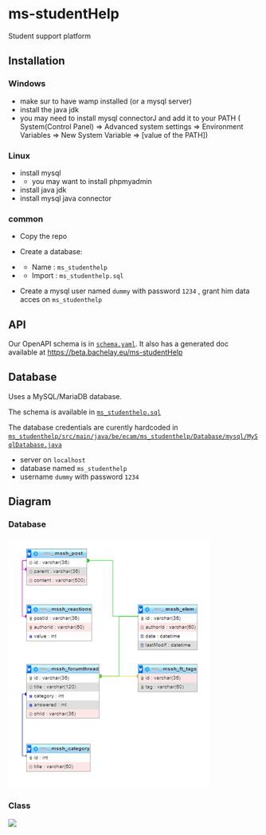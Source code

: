 # ms-studentHelp
Student support platform <br />

## Installation

### Windows
- make sur to have wamp installed (or a mysql server)
- install the java jdk
- you may need to install mysql connectorJ and add it to your PATH ( System(Control Panel) => Advanced system settings => Environment Variables => New System Variable => [value of the PATH])

### Linux
- install mysql
- - you may want to install phpmyadmin
- install java jdk
- install mysql java connector


### common
- Copy the repo
- Create a database:
- - Name : `ms_studenthelp`
- - Import : `ms_studenthelp.sql`

- Create a mysql user named `dummy` with password `1234` , grant him data acces on `ms_studenthelp`

## API

Our OpenAPI schema is in [`schema.yaml`](schema.yaml).
It also has a generated doc available at https://beta.bachelay.eu/ms-studentHelp

## Database

Uses a MySQL/MariaDB database.

The schema is available in [`ms_studenthelp.sql`](ms_studenthelp.sql)

The database credentials are curently hardcoded in [`ms_studenthelp/src/main/java/be/ecam/ms_studenthelp/Database/mysql/MySqlDatabase.java`](ms_studenthelp/src/main/java/be/ecam/ms_studenthelp/Database/mysql/MySqlDatabase.java)

- server on `localhost`
- database named `ms_studenthelp`
- username `dummy` with password `1234`

## Diagram
### Database
![](ms_studenthelp.png)


### Class
![](https://lucid.app/publicSegments/view/9de2afd8-5cb7-414e-8c9d-8eb506c31ad0/image.png)
